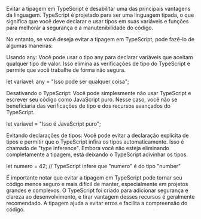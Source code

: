 
Evitar a tipagem em TypeScript é desabilitar uma das principais vantagens da linguagem. TypeScript é projetado para ser uma linguagem tipada, o que significa que você deve declarar e usar tipos em suas variáveis e funções para melhorar a segurança e a manutenibilidade do código.

No entanto, se você deseja evitar a tipagem em TypeScript, pode fazê-lo de algumas maneiras:

Usando any: Você pode usar o tipo any para declarar variáveis que aceitam qualquer tipo de valor. Isso elimina as verificações de tipo do TypeScript e permite que você trabalhe de forma não segura.

let variavel: any = "Isso pode ser qualquer coisa";

Desativando o TypeScript: Você pode simplesmente não usar TypeScript e escrever seu código como JavaScript puro. Nesse caso, você não se beneficiaria das verificações de tipo e dos recursos avançados do TypeScript.

let variavel = "Isso é JavaScript puro";

Evitando declarações de tipos: Você pode evitar a declaração explícita de tipos e permitir que o TypeScript infira os tipos automaticamente. Isso é chamado de "type inference". Embora você não esteja eliminando completamente a tipagem, está deixando o TypeScript adivinhar os tipos.

let numero = 42; // TypeScript infere que "numero" é do tipo "number"

É importante notar que evitar a tipagem em TypeScript pode tornar seu código menos seguro e mais difícil de manter, especialmente em projetos grandes e complexos. O TypeScript foi criado para adicionar segurança e clareza ao desenvolvimento, e tirar vantagem desses recursos é geralmente recomendado. A tipagem ajuda a evitar erros e facilita a compreensão do código.
